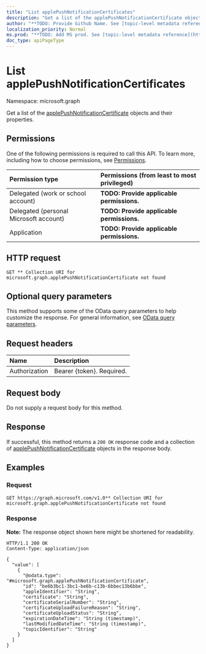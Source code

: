 ```yaml
---
title: "List applePushNotificationCertificates"
description: "Get a list of the applePushNotificationCertificate objects and their properties."
author: "**TODO: Provide Github Name. See [topic-level metadata reference](https://msgo.azurewebsites.net/add/document/guidelines/metadata.html#topic-level-metadata)**"
localization_priority: Normal
ms.prod: "**TODO: Add MS prod. See [topic-level metadata reference](https://msgo.azurewebsites.net/add/document/guidelines/metadata.html#topic-level-metadata)**"
doc_type: apiPageType
---
```


# List applePushNotificationCertificates
Namespace: microsoft.graph



Get a list of the [applePushNotificationCertificate](../resources/applepushnotificationcertificate.md) objects and their properties.

## Permissions
One of the following permissions is required to call this API. To learn more, including how to choose permissions, see [Permissions](/graph/permissions-reference).

|Permission type|Permissions (from least to most privileged)|
|:---|:---|
|Delegated (work or school account)|**TODO: Provide applicable permissions.**|
|Delegated (personal Microsoft account)|**TODO: Provide applicable permissions.**|
|Application|**TODO: Provide applicable permissions.**|

## HTTP request

<!-- {
  "blockType": "ignored"
}
-->
``` http
GET ** Collection URI for microsoft.graph.applePushNotificationCertificate not found
```

## Optional query parameters
This method supports some of the OData query parameters to help customize the response. For general information, see [OData query parameters](/graph/query-parameters).

## Request headers
|Name|Description|
|:---|:---|
|Authorization|Bearer {token}. Required.|

## Request body
Do not supply a request body for this method.

## Response

If successful, this method returns a `200 OK` response code and a collection of [applePushNotificationCertificate](../resources/applepushnotificationcertificate.md) objects in the response body.

## Examples

### Request
<!-- {
  "blockType": "request",
  "name": "list_applepushnotificationcertificate"
}
-->
``` http
GET https://graph.microsoft.com/v1.0** Collection URI for microsoft.graph.applePushNotificationCertificate not found
```


### Response
**Note:** The response object shown here might be shortened for readability.
<!-- {
  "blockType": "response",
  "truncated": true,
  "@odata.type": "Collection(microsoft.graph.applePushNotificationCertificate)"
}
-->
``` http
HTTP/1.1 200 OK
Content-Type: application/json

{
  "value": [
    {
      "@odata.type": "#microsoft.graph.applePushNotificationCertificate",
      "id": "be6b3bc1-3bc1-be6b-c13b-6bbec13b6bbe",
      "appleIdentifier": "String",
      "certificate": "String",
      "certificateSerialNumber": "String",
      "certificateUploadFailureReason": "String",
      "certificateUploadStatus": "String",
      "expirationDateTime": "String (timestamp)",
      "lastModifiedDateTime": "String (timestamp)",
      "topicIdentifier": "String"
    }
  ]
}
```

